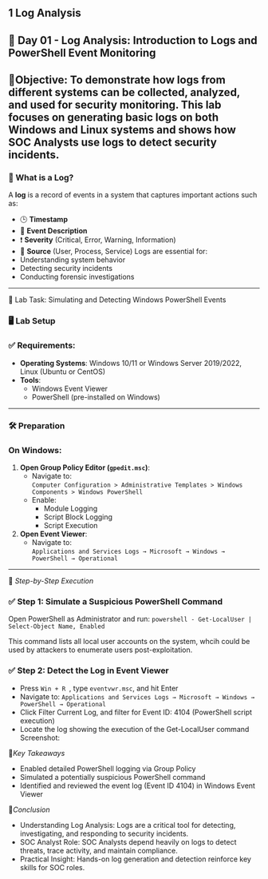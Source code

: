 ## 1 Log Analysis

## 🧪 Day 01 - Log Analysis: Introduction to Logs and PowerShell Event Monitoring

📌Objective: To demonstrate how logs from different systems can be collected, analyzed, and used for security monitoring. This lab focuses on generating basic logs on both Windows and Linux systems and shows how SOC Analysts use logs to detect security incidents.
---

### 📖 What is a Log?
A **log** is a record of events in a system that captures important actions such as:
- 🕒 **Timestamp**
- 📝 **Event Description**
- ❗ **Severity** (Critical, Error, Warning, Information)
- 🔗 **Source** (User, Process, Service)
Logs are essential for:
- Understanding system behavior  
- Detecting security incidents  
- Conducting forensic investigations
---

🔬 Lab Task: Simulating and Detecting Windows PowerShell Events


### 🖥️ Lab Setup


### ✅ Requirements:
- **Operating Systems**: Windows 10/11 or Windows Server 2019/2022, Linux (Ubuntu or CentOS)
- **Tools**:
  - Windows Event Viewer
  - PowerShell (pre-installed on Windows)
---

### 🛠️ Preparation

### On Windows:
1. **Open Group Policy Editor (`gpedit.msc`)**:
   - Navigate to:  
     `Computer Configuration > Administrative Templates > Windows Components > Windows PowerShell`
   - Enable:
     - Module Logging
     - Script Block Logging
     - Script Execution
2. **Open Event Viewer**:
   - Navigate to:  
     `Applications and Services Logs → Microsoft → Windows → PowerShell → Operational`
---


🧪 *Step-by-Step Execution*

### ✅ Step 1: Simulate a Suspicious PowerShell Command
Open PowerShell as Administrator and run:
  ``` powershell - Get-LocalUser | Select-Object Name, Enabled ```
  
This command lists all local user accounts on the system, whcih could be used by attackers to enumerate users post-exploitation.

### ✅ Step 2: Detect the Log in Event Viewer
  - Press ```Win + R ```, type ```eventvwr.msc```, and hit Enter
  - Navigate to: ```Applications and Services Logs → Microsoft → Windows → PowerShell → Operational ```
  - Click Filter Current Log, and filter for Event ID: 4104 (PowerShell script execution)
  - Locate the log showing the execution of the Get-LocalUser command
Screenshot:

🧠*Key Takeaways*
- Enabled detailed PowerShell logging via Group Policy
- Simulated a potentially suspicious PowerShell command
- Identified and reviewed the event log (Event ID 4104) in Windows Event Viewer

🎯*Conclusion*
- Understanding Log Analysis: Logs are a critical tool for detecting, investigating, and responding to security incidents.
- SOC Analyst Role: SOC Analysts depend heavily on logs to detect threats, trace activity, and maintain compliance.
- Practical Insight: Hands-on log generation and detection reinforce key skills for SOC roles.
